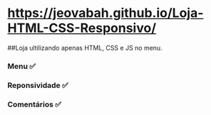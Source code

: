 # https://jeovabah.github.io/Loja-HTML-CSS-Responsivo/
##Loja ultilizando apenas HTML, CSS e JS no menu.
### Menu ✅ 
### Reponsividade ✅
### Comentários ✅
